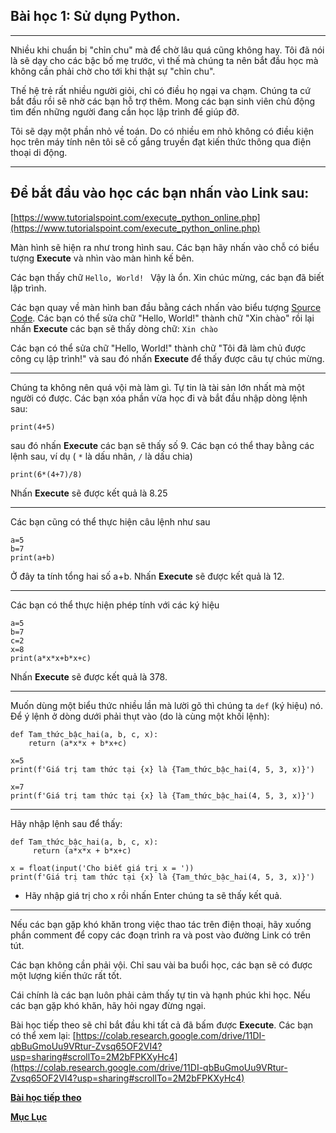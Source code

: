 Bài học 1: Sử dụng Python.
---
---
Nhiều khi chuẩn bị "chỉn chu" mà để chờ lâu quá cũng không hay. Tôi đã nói là sẽ dạy cho các bậc bố mẹ trước, vì thế mà chúng ta nên bắt đầu học mà không cần phải chờ cho tới khi thật sự "chỉn chu".

Thế hệ trẻ rất nhiều người giỏi, chỉ có điều họ ngại va chạm. Chúng ta cứ bắt đầu rồi sẽ nhờ các bạn hỗ trợ thêm. Mong các bạn sinh viên chủ động tìm đến những người đang cần học lập trình để giúp đỡ.

Tôi sẽ dạy một phần nhỏ về toán. Do có nhiều em nhỏ không có điều kiện học trên máy tính nên tôi sẽ cố gắng truyền đạt kiến thức thông qua điện thoại di động.

---
## Để bắt đầu vào học các bạn nhấn vào Link sau:
[https://www.tutorialspoint.com/execute_python_online.php](https://www.tutorialspoint.com/execute_python_online.php)

Màn hình sẽ hiện ra như trong hình sau. Các bạn hãy nhấn vào chỗ có biểu tượng ****Execute**** và nhìn vào màn hình kế bên.

Các bạn thấy chữ `Hello, World! ` Vậy là ổn. Xin chúc mừng, các bạn đã biết lập trình.

Các bạn quay về màn hình ban đầu bằng cách nhấn vào biểu tượng [Source Code]().
Các bạn có thể sửa chữ "Hello, World!" thành chữ "Xin chào" rồi lại nhấn **Execute** các bạn sẽ thấy dòng chữ:  `Xin chào `

Các bạn có thể sửa chữ "Hello, World!" thành chữ "Tôi đã làm chủ được công cụ lập trình!" và sau đó nhấn ****Execute**** để thấy được câu tự chúc mừng.

---

Chúng ta không nên quá vội mà làm gì. Tự tin là tài sản lớn nhất mà một người có được. Các bạn xóa phần vừa học đi và bắt đầu nhập dòng lệnh sau:
```
print(4+5)
```
sau đó nhấn **Execute** các bạn sẽ thấy số 9.
Các bạn có thể thay bằng các lệnh sau, ví dụ ( `*` là dấu nhân, `/` là dấu chia)
```
print(6*(4+7)/8)
```

Nhấn **Execute** sẽ được kết quả là 8.25

---
Các bạn cũng có thể thực hiện câu lệnh như sau
```
a=5
b=7
print(a+b)
```
Ở đây ta tính tổng hai số a+b. Nhấn **Execute** sẽ được kết quả là 12.

---
Các bạn có thể thực hiện phép tính với các ký hiệu
```
a=5
b=7
c=2
x=8
print(a*x*x+b*x+c)
```
Nhấn **Execute** sẽ được kết quả là 378.

---
Muốn dùng một biểu thức nhiều lần mà lười gõ thì chúng ta `def` (ký hiệu) nó. Để ý lệnh ở dòng dưới phải thụt vào (do là cùng một khối lệnh):
```
def Tam_thức_bậc_hai(a, b, c, x):
    return (a*x*x + b*x+c)

x=5
print(f'Giá trị tam thức tại {x} là {Tam_thức_bậc_hai(4, 5, 3, x)}')

x=7
print(f'Giá trị tam thức tại {x} là {Tam_thức_bậc_hai(4, 5, 3, x)}')
```

---
Hãy nhập lệnh sau để thấy:
```
def Tam_thức_bậc_hai(a, b, c, x):
     return (a*x*x + b*x+c)

x = float(input('Cho biết giá trị x = '))
print(f'Giá trị tam thức tại {x} là {Tam_thức_bậc_hai(4, 5, 3, x)}')
```
- Hãy nhập giá trị cho x rồi nhấn Enter chúng ta sẽ thấy kết quả.

---
Nếu các bạn gặp khó khăn trong việc thao tác trên điện thoại, hãy xuống phần comment để copy các đoạn trình ra và post vào đường Link có trên tút.

Các bạn không cần phải vội. Chỉ sau vài ba buổi học, các bạn sẽ có được một lượng kiến thức rất tốt.

Cái chính là các bạn luôn phải cảm thấy tự tin và hạnh phúc khi học.  Nếu các bạn gặp khó khăn, hãy hỏi ngay đừng ngại.

Bài học tiếp theo sẽ chỉ bắt đầu khi tất cả đã bấm được **Execute**.  Các bạn có thể xem lại:
[https://colab.research.google.com/drive/11DI-qbBuGmoUu9VRtur-Zvsq65OF2VI4?usp=sharing#scrollTo=2M2bFPKXyHc4](https://colab.research.google.com/drive/11DI-qbBuGmoUu9VRtur-Zvsq65OF2VI4?usp=sharing#scrollTo=2M2bFPKXyHc4)


[**Bài học tiếp theo**](2.md)


[**Mục Lục**](../README.md)